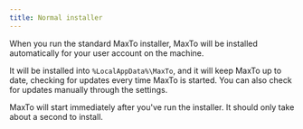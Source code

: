 ```yaml
---
title: Normal installer
---
```


When you run the standard MaxTo installer, MaxTo will be installed automatically for your user account on the machine.

It will be installed into `%LocalAppData%\MaxTo`, and it will keep MaxTo up to date, checking for updates every time MaxTo is started. You can also check for updates manually through the settings.

MaxTo will start immediately after you've run the installer. It should only take about a second to install.